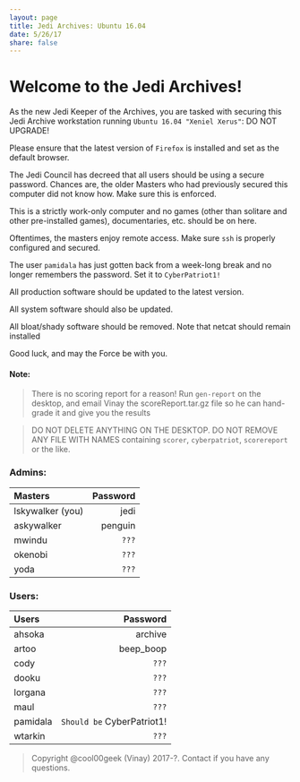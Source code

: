 ```yaml
---
layout: page
title: Jedi Archives: Ubuntu 16.04
date: 5/26/17
share: false
---
```


# Welcome to the Jedi Archives!

As the new Jedi Keeper of the Archives, you are tasked with securing this Jedi Archive workstation running `Ubuntu 16.04 "Xeniel Xerus"`: DO NOT UPGRADE!  

Please ensure that the latest version of `Firefox` is installed and set as the default browser.

The Jedi Council has decreed that all users should be using a secure password. Chances are, the older Masters who had previously secured this computer did not know how. Make sure this is enforced.

This is a strictly work-only computer and no games (other than solitare and other pre-installed games), documentaries, etc. should be on here.

Oftentimes, the masters enjoy remote access. Make sure `ssh` is properly configured and secured.

The user `pamidala` has just gotten back from a week-long break and no longer remembers the password. Set it to `CyberPatriot1!`

All production software should be updated to the latest version.

All system software should also be updated.

All bloat/shady software should be removed. Note that netcat should remain installed

Good luck, and may the Force be with you.

#### Note:
> There is no scoring report for a reason! Run `gen-report` on the desktop, and email Vinay the scoreReport.tar.gz file so he can hand-grade it and give you the results

> DO NOT DELETE ANYTHING ON THE DESKTOP. DO NOT REMOVE ANY FILE WITH NAMES containing `scorer`, `cyberpatriot`, `scorereport` or the like.


### Admins:  

| Masters | Password |
|:--------|--------:|
| lskywalker (you)   | jedi   |
| askywalker   | penguin   |
| mwindu  | `???`   |
| okenobi | `???`   |
| yoda    | `???`   |


### Users:  

| Users   | Password |
|:--------|--------:|
| ahsoka  | archive |
| artoo   | beep_boop |
| cody    | `???`   |
| dooku   | `???`   |
| lorgana | `???`   |
| maul    | `???`   |
| pamidala | `Should be` CyberPatriot1! |
| wtarkin | `???`   |

 
 > Copyright @cool00geek (Vinay) 2017-?. Contact if you have any questions.
